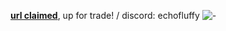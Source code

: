 [**url claimed**](https://rentry.co/sparklypup), up for trade! / discord: echofluffy
![-](https://files.catbox.moe/ohskz7.png)